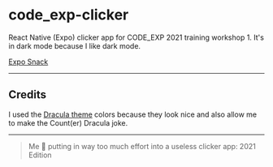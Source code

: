 # code_exp-clicker

React Native (Expo) clicker app for CODE_EXP 2021 training workshop 1. It's in dark mode because I like dark mode.

[Expo Snack](https://snack.expo.io/@xeniafiorenza/clicker-app)

---

## Credits

I used the [Dracula theme](https://github.com/dracula/dracula-theme) colors because they look nice and also allow me to make the Count(er) Dracula joke.

---

> Me 🤝 putting in way too much effort into a useless clicker app: 2021 Edition
